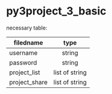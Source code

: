 # py3project_3_basic

necessary table:

| filedname     | type         |
| ------------- |:------------:|
| username     | string        |
| password     | string        |
| project_list | list of string|
|  project_share|list of string|    
